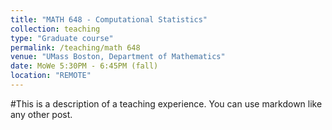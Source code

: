 ```yaml
---
title: "MATH 648 - Computational Statistics"
collection: teaching
type: "Graduate course"
permalink: /teaching/math 648
venue: "UMass Boston, Department of Mathematics"
date: MoWe 5:30PM - 6:45PM (fall)
location: "REMOTE"
---
```


#This is a description of a teaching experience. You can use markdown like any other post.
